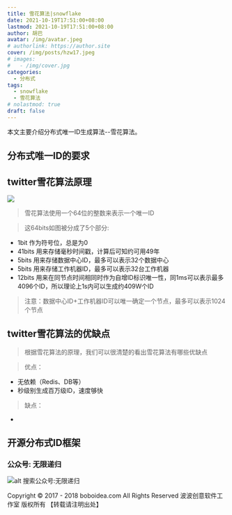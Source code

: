 ```yaml
---
title: 雪花算法|snowflake
date: 2021-10-19T17:51:00+08:00
lastmod: 2021-10-19T17:51:00+08:00
author: 胡巴
avatar: /img/avatar.jpeg
# authorlink: https://author.site
cover: /img/posts/hzw17.jpeg
# images:
#   - /img/cover.jpg
categories:
  - 分布式
tags:
  - snowflake
  - 雪花算法
# nolastmod: true
draft: false
---
```


本文主要介绍分布式唯一ID生成算法--雪花算法。

<!--more-->

## 分布式唯一ID的要求

## twitter雪花算法原理

![](/img/posts/snowflake.png)

> 雪花算法使用一个64位的整数来表示一个唯一ID

> 这64bits如图被分成了5个部分:
- 1bit 作为符号位，总是为0
- 41bits 用来存储毫秒时间戳，计算后可知约可用49年
- 5bits 用来存储数据中心ID，最多可以表示32个数据中心
- 5bits 用来存储工作机器ID，最多可以表示32台工作机器
- 12bits 用来在同节点时间相同时作为自增ID标识唯一性，同1ms可以表示最多4096个ID，所以理论上1s内可以生成约409W个ID

> 注意：数据中心ID+工作机器ID可以唯一确定一个节点，最多可以表示1024个节点

## twitter雪花算法的优缺点

> 根据雪花算法的原理，我们可以很清楚的看出雪花算法有哪些优缺点

> 优点：
- 无依赖（Redis、DB等）
- 秒级别生成百万级ID，速度够快

> 缺点：
- 

## 开源分布式ID框架

<!--qr_code-->

### 公众号: 无限递归

![alt 搜索公众号:无限递归](/img/gongzhonghao.jpeg "无限递归")

<!--declare-declare-->

Copyright &copy; 2017 - 2018 boboidea.com All Rights Reserved 波波创意软件工作室 版权所有 【转载请注明出处】
